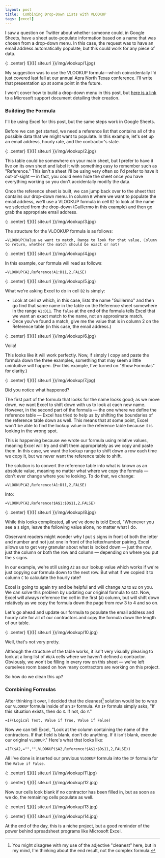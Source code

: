 ```yaml
---
layout: post
title:  Combining Drop-Down Lists with VLOOKUP
tags: [excel]
---
```


I saw a question on Twitter about whether someone could, in Google Sheets, have a sheet auto-populate information based on a name that was chosen from a drop-down menu. In this case, the request was to have an email address automatically populate, but this could work for any piece of data. 

{: .center}
![]({{ site.url }}/img/vlookup/1.jpg)

My suggestion was to use the VLOOKUP formula—which coincidentally I'd just covered last fall at our annual Apra North Texas conference. I'll write that presentation up at some point in the future.

I won't cover how to build a drop-down menu in this post, but [here is a link](https://support.office.com/en-us/article/create-a-drop-down-list-7693307a-59ef-400a-b769-c5402dce407b) to a Microsoft support document detailing their creation.

### Building the Formula

I'll be using Excel for this post, but the same steps work in Google Sheets.

Before we can get started, we need a reference list that contains all of the possible data that we might want to populate. In this example, let's set up an email address, hourly rate, and the contractor's state.

{: .center}
![]({{ site.url }}/img/vlookup/2.jpg)

This table could be somewhere on your main sheet, but I prefer to have it live on its own sheet and label it with something easy to remember such as "Reference." This isn't a sheet I'll be using very often so I'd prefer to have it out-of-sight — in fact, you could even hide the sheet once you have everything working so you don't accidentally modify the data. 

Once the reference sheet is built, we can jump back over to the sheet that contains our drop-down menu. In column `B` where we want to populate the email address, we'll use a VLOOKUP formula in cell `B2` to look at the name we selected from the drop-down (Guillermo in this example) and then go grab the appropriate email address.

{: .center}
![]({{ site.url }}/img/vlookup/3.jpg)

The structure for the VLOOKUP formula is as follows:

`=VLOOKUP(Value we want to match, Range to look for that value, Column to return, whether the match should be exact or not)`

{: .center}
![]({{ site.url }}/img/vlookup/4.jpg)

In this example, our formula will read as follows:

`=VLOOKUP(A2,Reference!A1:D11,2,FALSE)`

{: .center}
![]({{ site.url }}/img/vlookup/5.jpg)

What we're asking Excel to do in cell `B2` is simply:
- Look at cell `A2` which, in this case, lists the name "Guillermo" and then go find that same name in the table on the Reference sheet somewhere in the range `A1:D11`. The `false` at the end of the formula tells Excel that we want an exact match to the name, not an approximate match.
- Once you've found a match, give me the value that is in column 2 on the Reference table (in this case, the email address.)

{: .center}
![]({{ site.url }}/img/vlookup/6.jpg)

Voila!

This looks like it will work perfectly. Now, if simply I copy and paste the formula down the three examples, something that may seem a little unintuitive will happen. (For this example, I've turned on "Show Formulas" for clarity.)

{: .center}
![]({{ site.url }}/img/vlookup/7.jpg)

Did you notice what happened?

The first part of the formula that looks for the name looks good; as we move down, we want Excel to shift down with us to look at each new name. However, in the second part of the formula — the one where we define the reference table — Excel has tried to help us by shifting the boundaries of the reference table down as well. This means that at some point, Excel won't be able to find the lookup value in the reference table because it is looking in the wrong spot.

This is happening because we wrote our formula using relative values, meaning Excel will try and shift them appropriately as we copy and paste them. In this case, we want the lookup range to shift down a row each time we copy it, but we never want the reference table to shift. 

The solution is to convert the reference table into what is known as an absolute value, meaning no matter what where we copy the formula — don't ever change where you're looking. To do that, we change:

`=VLOOKUP(A2,Reference!A1:D11,2,FALSE)`

Into:

`=VLOOKUP(A2,Reference!$A$1:$D$11,2,FALSE)`

{: .center}
![]({{ site.url }}/img/vlookup/8.jpg)

While this looks complicated, all we've done is told Excel, "Whenever you see a `$` sign, leave the following value alone, no matter what I do. 

Observant readers might wonder why I put `$` signs in front of both the letter and number and not just one in front of the letter/number pairing. Excel allows us to get very granular about what is locked down — just the row, just the column or both the row and column — depending on where you put the `$` signs.

In our example, we're still using `A2` as our lookup value which works if we're just copying our formula down to the next row. But what if we copied it to  column `C` to calculate the hourly rate?

Excel is going to again try and be helpful and will change `A2` to `B2` on you. We can solve this problem by updating our original formula to `$A2`. Now, Excel will always reference the cell in the first (`A`) column, but will shift down relatively as we copy the formula down the page from row 3 to 4 and so on. 

Let's go ahead and update our formula to populate the email address and hourly rate for all of our contractors and copy the formula down the length of our table.

{: .center}
![]({{ site.url }}/img/vlookup/10.jpg)

Well, that's not very pretty. 

Although the structure of the table works, it isn't very visually pleasing to look at a long list of `#N/A` cells where we haven't defined a contractor. Obviously, we won't be filling in every row on this sheet — we've left ourselves room based on how many contractors are working on this project. 

So how do we clean this up?

### Combining Formulas

After thinking it over, I decided that the cleanest[^1] solution would be to wrap our `VLOOKUP` formula inside of an `IF` formula. An `IF` formula simply asks, "If this situation exists, then do `X`. If not, do `Y`."

`=IF(Logical Test, Value if True, Value if False)`

Now we can tell Excel, "Look at the column containing the name of the contractors. If that field is blank, don't do anything. If it isn't blank, execute our original `VLOOKUP`." Here's what that looks like:

`=IF($A2,="","",VLOOKUP($A2,Reference!$A$1:$D$11,2,FALSE))`

All I've done is inserted our previous `VLOOKUP` formula into the `IF` formula for the `Value if False`.

{: .center}
![]({{ site.url }}/img/vlookup/11.jpg)

{: .center}
![]({{ site.url }}/img/vlookup/12.jpg)

Now our cells look blank if no contractor has been filled in, but as soon as we do, the remaining cells populate as well. 

{: .center}
![]({{ site.url }}/img/vlookup/13.jpg)

{: .center}
![]({{ site.url }}/img/vlookup/14.jpg)

At the end of the day, this is a niche project, but a good reminder of the power behind spreadsheet programs like Microsoft Excel. 

[^1]: You might disagree with my use of the adjective "cleanest" here, but in my mind, I'm thinking about the end result, not the complex formula. 